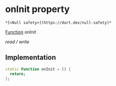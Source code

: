 


# onInit property




    *[<Null safety>](https://dart.dev/null-safety)*


[Function](https://api.flutter.dev/flutter/dart-core/Function-class.html) onInit
  
_read / write_






## Implementation

```dart
static Function onInit = () {
  return;
};


```







